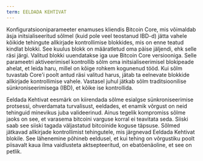 ```yaml
---
term: EELDADA KEHTIVAT
---
```


Konfiguratsiooniparameeter enamuses kliendis Bitcoin Core, mis võimaldab äsja initsialiseeritud sõlmel (kuid pole veel teostanud IBD-d) jätta vahele kõikide tehingute allkirjade kontrollimise blokkides, mis on enne teatud kindlat blokki. See kuulus blokk on määratletud oma päise jäljendi, ehk selle räsi järgi. Valitud blokki uuendatakse iga uue Bitcoin Core versiooniga. Selle parameetri aktiveerimisel kontrollib sõlm oma initsialiseerimisel blokipeade ahelat, et leida haru, millel on kõige rohkem kogunenud tööd. Kui sõlm tuvastab Core'i poolt antud räsi valitud harus, jätab ta eelnevate blokkide allkirjade kontrollimise vahele. Vastasel juhul jätkab sõlm traditsioonilise sünkroniseerimisega (IBD), et kõike ise kontrollida.

Eeldada Kehtivat eesmärk on kiirendada sõlme esialgse sünkroniseerimise protsessi, ohverdamata turvalisust, eeldades, et enamik võrgust on neid tehinguid minevikus juba valideerinud. Ainus tegelik kompromiss sõlme jaoks on see, et varasema bitcoini varguse korral ei teavitata seda. Siiski saab see siiski tagada väljastatud bitcoinide koguse täpsuse. Sõlmed jätkavad allkirjade kontrollimist tehingutele, mis järgnevad Eeldada Kehtivat blokile. See lähenemine põhineb eeldusel, et kui tehing on võrgustiku poolt piisavalt kaua ilma vaidlusteta aktsepteeritud, on ebatõenäoline, et see on petlik.